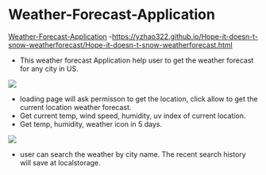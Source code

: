 # Weather-Forecast-Application
[Weather-Forecast-Application](https://yzhao322.github.io/Hope-it-doesn-t-snow-weatherforecast/Hope-it-doesn-t-snow-weatherforecast.html) -https://yzhao322.github.io/Hope-it-doesn-t-snow-weatherforecast/Hope-it-doesn-t-snow-weatherforecast.html


* This weather forecast Application help user to get the weather forecast for any city in US. 

<img src="source/Screen Shot 2020-01-19 at 5.18.55 PM" >

* loading page will ask permisson to get the location, click allow to get the current location weather forecast.
* Get current temp, wind speed, humidity, uv index of current location. 
* Get temp, humidity, weather icon in 5 days.

<img src="source/Screen Shot 2020-01-19 at 5.19.16 PM" >

* user can search the weather by city name. The recent search history will save at localstorage.
